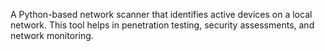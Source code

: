 A Python-based network scanner that identifies active devices on a local network. This tool helps in penetration testing, security assessments, and network monitoring.
